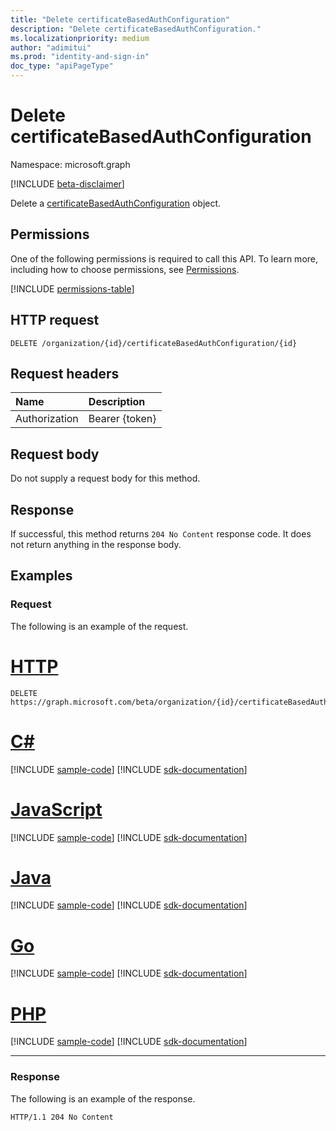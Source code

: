 ```yaml
---
title: "Delete certificateBasedAuthConfiguration"
description: "Delete certificateBasedAuthConfiguration."
ms.localizationpriority: medium
author: "adimitui"
ms.prod: "identity-and-sign-in"
doc_type: "apiPageType"
---
```


# Delete certificateBasedAuthConfiguration

Namespace: microsoft.graph

[!INCLUDE [beta-disclaimer](../../includes/beta-disclaimer.md)]

Delete a [certificateBasedAuthConfiguration](../resources/certificateBasedAuthConfiguration.md) object.

## Permissions

One of the following permissions is required to call this API. To learn more, including how to choose permissions, see [Permissions](/graph/permissions-reference).

<!-- { "blockType": "permissions", "name": "certificatebasedauthconfiguration_delete" } -->
[!INCLUDE [permissions-table](../includes/permissions/certificatebasedauthconfiguration-delete-permissions.md)]

## HTTP request

<!-- { "blockType": "ignored" } -->

```http
DELETE /organization/{id}/certificateBasedAuthConfiguration/{id}
```

## Request headers

| Name          | Description   |
|:--------------|:--------------|
| Authorization | Bearer {token} |

## Request body

Do not supply a request body for this method.

## Response

If successful, this method returns `204 No Content` response code. It does not return anything in the response body.

## Examples

### Request

The following is an example of the request.

# [HTTP](#tab/http)
<!-- {
  "blockType": "request",
  "name": "delete_certificatebasedauthconfiguration"
}-->

```http
DELETE https://graph.microsoft.com/beta/organization/{id}/certificateBasedAuthConfiguration/{id}
```

# [C#](#tab/csharp)
[!INCLUDE [sample-code](../includes/snippets/csharp/delete-certificatebasedauthconfiguration-csharp-snippets.md)]
[!INCLUDE [sdk-documentation](../includes/snippets/snippets-sdk-documentation-link.md)]

# [JavaScript](#tab/javascript)
[!INCLUDE [sample-code](../includes/snippets/javascript/delete-certificatebasedauthconfiguration-javascript-snippets.md)]
[!INCLUDE [sdk-documentation](../includes/snippets/snippets-sdk-documentation-link.md)]

# [Java](#tab/java)
[!INCLUDE [sample-code](../includes/snippets/java/delete-certificatebasedauthconfiguration-java-snippets.md)]
[!INCLUDE [sdk-documentation](../includes/snippets/snippets-sdk-documentation-link.md)]

# [Go](#tab/go)
[!INCLUDE [sample-code](../includes/snippets/go/delete-certificatebasedauthconfiguration-go-snippets.md)]
[!INCLUDE [sdk-documentation](../includes/snippets/snippets-sdk-documentation-link.md)]

# [PHP](#tab/php)
[!INCLUDE [sample-code](../includes/snippets/php/delete-certificatebasedauthconfiguration-php-snippets.md)]
[!INCLUDE [sdk-documentation](../includes/snippets/snippets-sdk-documentation-link.md)]

---


### Response

The following is an example of the response.

<!-- {
  "blockType": "response",
  "truncated": true
} -->

```http
HTTP/1.1 204 No Content
```

<!-- uuid: 16cd6b66-4b1a-43a1-adaf-3a886856ed98
2019-02-04 14:57:30 UTC -->
<!-- {
  "type": "#page.annotation",
  "description": "Delete certificateBasedAuthConfiguration",
  "keywords": "",
  "section": "documentation",
  "tocPath": ""
}-->


